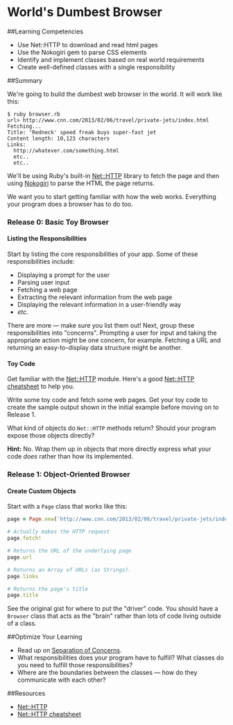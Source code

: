 # World's Dumbest Browser 
 
##Learning Competencies 
- Use Net::HTTP to download and read html pages
- Use the Nokogiri gem to parse CSS elements 
- Identify and implement classes based on real world requirements
- Create well-defined classes with a single responsibility


##Summary 

 We're going to build the dumbest web browser in the world.  It will work like this:

```text
$ ruby browser.rb
url> http://www.cnn.com/2013/02/06/travel/private-jets/index.html
Fetching...
Title: 'Redneck' speed freak buys super-fast jet
Content length: 10,123 characters
Links:
  http://whatever.com/something.html
  etc..
  etc..
```

We'll be using Ruby's built-in [Net::HTTP](http://ruby-doc.org/stdlib-1.9.3//libdoc/net/http/rdoc/Net/HTTP.html) library to fetch the page and then using [Nokogiri](http://nokogiri.org/) to parse the HTML the page returns.

We want you to start getting familiar with how the web works.  Everything your program does a browser has to do too.

### Release 0: Basic Toy Browser 

#### Listing the Responsibilities

Start by listing the core responsibilities of your app.  Some of these responsibilities include:

* Displaying a prompt for the user
* Parsing user input
* Fetching a web page
* Extracting the relevant information from the web page
* Displaying the relevant information in a user-friendly way
* *etc.*

There are more &mdash; make sure you list them out!  Next, group these responsibilities into "concerns".  Prompting a user for input and taking the appropriate action might be one concern, for example.  Fetching a URL and returning an easy-to-display data structure might be another.

#### Toy Code

Get familiar with the [Net::HTTP](http://ruby-doc.org/stdlib-1.9.3//libdoc/net/http/rdoc/Net/HTTP.html) module.  Here's a good [Net::HTTP cheatsheet](http://www.rubyinside.com/nethttp-cheat-sheet-2940.html) to help you.

Write some toy code and fetch some web pages. Get your toy code to create the sample output shown in the initial example before moving on to Release 1.

What kind of objects do `Net::HTTP` methods return?  Should your program expose those objects directly?

**Hint:** No.  Wrap them up in objects that more directly express what your code *does* rather than how its implemented.



### Release 1: Object-Oriented Browser

#### Create Custom Objects 

Start with a `Page` class that works like this:

```ruby
page = Page.new('http://www.cnn.com/2013/02/06/travel/private-jets/index.html')

# Actually makes the HTTP request
page.fetch!

# Returns the URL of the underlying page
page.url

# Returns an Array of URLs (as Strings).
page.links

# Returns the page's title
page.title
```

See the original gist for where to put the "driver" code.  You should have a `Browser` class that acts as the "brain" rather than lots of code living outside of a class.

##Optimize Your Learning
* Read up on [Separation of Concerns](http://en.wikipedia.org/wiki/Separation_of_concerns).  
* What responsibilities does your program have to fulfill?  What classes do you need to fulfill those responsibilities?  
* Where are the boundaries between the classes &mdash; how do they communicate with each other?

##Resources
* [Net::HTTP](http://ruby-doc.org/stdlib-1.9.3/libdoc/net/http/rdoc/Net/HTTP.html) 
* [Net::HTTP cheatsheet](http://www.rubyinside.com/nethttp-cheat-sheet-2940.html)
